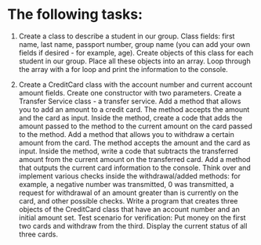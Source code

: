 # The following tasks:
1. Create a class to describe a student in our group.
Class fields: first name, last name, passport number, group name (you can add your own fields if desired - for example, age).
Create objects of this class for each student in our group.
Place all these objects into an array.
Loop through the array with a for loop and print the information to the console.

2. Create a CreditCard class with the account number and current account amount fields. 
Create one constructor with two parameters.
Create a Transfer Service class - a transfer service.
Add a method that allows you to add an amount to a credit card. 
The method accepts the amount and the card as input. Inside the method, create a code that adds the amount passed to the method to the current amount on the card passed to the method.
Add a method that allows you to withdraw a certain amount from the card. 
The method accepts the amount and the card as input. Inside the method, write a code that subtracts the transferred amount from the current amount on the transferred card.
Add a method that outputs the current card information to the console.
Think over and implement various checks inside the withdrawal/added methods: for example, a negative number was transmitted, 0 was transmitted, a request for withdrawal of an amount greater than is currently on the card, and other possible checks.
Write a program that creates three objects of the CreditCard class that have an account number and an initial amount set.
Test scenario for verification: 
Put money on the first two cards and withdraw from the third. 
Display the current status of all three cards.
